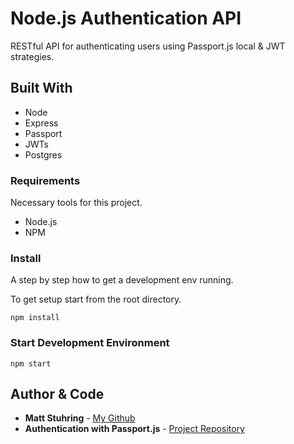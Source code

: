 # Node.js Authentication API

RESTful API for authenticating users using Passport.js local & JWT strategies.

## Built With

* Node
* Express
* Passport
* JWTs
* Postgres

### Requirements

Necessary tools for this project.

* Node.js
* NPM

### Install

A step by step how to get a development env running.

To get setup start from the root directory.

```
npm install
```

### Start Development Environment

```
npm start
```

## Author & Code

* **Matt Stuhring** - [My Github](https://github.com/mattstuhring)
* **Authentication with Passport.js** - [Project Repository](https://github.com/mattstuhring/authentication-with-passportjs)
